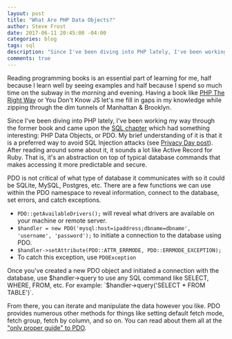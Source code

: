 ```yaml
---
layout: post
title: "What Are PHP Data Objects?"
author: Steve Frost
date: 2017-06-11 20:45:00 -04:00
categories: blog
tags: sql
description: "Since I've been diving into PHP lately, I've been working my way through the former book and came upon the SQL chapter which had something interesting: PHP Data Objects, or PDO. My brief understanding of it is that it is a preferred way to avoid SQL Injection attacks. After reading around some about it, it sounds a lot like Active Record for Ruby. It is an abstraction on top of typical database commands that makes accessing it more predictable and secure."
comments: true
---
```


Reading programming books is an essential part of learning for me, half because I learn well by seeing examples and half because I spend so much time on the subway in the morning and evening. Having a book like [PHP The Right Way](http://www.phptherightway.com) or You Don't Know JS let's me fill in gaps in my knowledge while zipping through the dim tunnels of Manhattan & Brooklyn.

Since I've been diving into PHP lately, I've been working my way through the former book and came upon the [SQL chapter](http://www.phptherightway.com/#pdo_extension) which had something interesting: PHP Data Objects, or PDO. My brief understanding of it is that it is a preferred way to avoid SQL Injection attacks (see [Privacy Day post](https://steveafrost.com/protect-yoself-data-privacy-day-2017)). After reading around some about it, it sounds a lot like Active Record for Ruby. That is, it's an abstraction on top of typical database commands that makes accessing it more predictable and secure.

PDO is not critical of what type of database it communicates with so it could be SQLite, MySQL, Postgres, etc. There are a few functions we can use within the PDO namespace to reveal information, connect to the database, set errors, and catch exceptions.

* `PDO::getAvailableDrivers();` will reveal what drivers are available on your machine or remote server.
* `$handler = new PDO('mysql:host=ipaddress;dbname=dbname', 'username', 'password');` to initiate a connection to the database using PDO.
* `$handler->setAttribute(PDO::ATTR_ERRMODE, PDO::ERRMODE_EXCEPTION);`
* To catch this exception, use `PDOException`

Once you've created a new PDO object and initiated a connection with the database, use $handler->query to use any SQL command like SELECT, WHERE, FROM, etc. For example: `$handler->query('SELECT * FROM TABLE')`.

From there, you can iterate and manipulate the data however you like. PDO provides numerous other methods for things like setting default fetch mode, fetch group, fetch by column, and so on. You can read about them all at the ["only proper guide" to PDO](https://phpdelusions.net/pdo).
